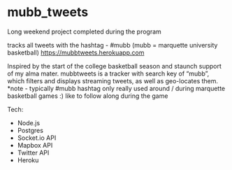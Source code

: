 # mubb_tweets

Long weekend project completed during the program

tracks all tweets with the hashtag -  #mubb (mubb = marquette university basketball)
https://mubbtweets.herokuapp.com

Inspired by the start of the college basketball season and staunch support of my alma mater. mubbtweets is a tracker with search key of “mubb”, which filters and displays streaming tweets, as well as geo-locates them. 
*note - typically #mubb hashtag only really used around / during marquette basketball games :) like to follow along during the game

Tech: 
- Node.js
- Postgres
- Socket.io API
- Mapbox API
- Twitter API
- Heroku 
